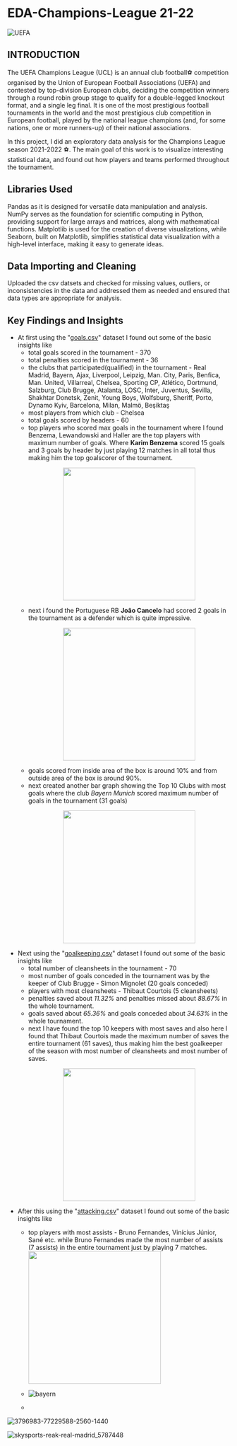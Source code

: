 # EDA-Champions-League 21-22
![UEFA](https://github.com/BRUTALXBONG/EDA-Champions-League-21-22/assets/125906962/8adb48dd-8a90-41cd-889c-0ba915ab6bd3)
## INTRODUCTION
The UEFA Champions League (UCL) is an annual club football⚽️ competition organised by the Union of European Football Associations (UEFA) and contested by top-division European clubs, deciding the competition winners through a round robin group stage to qualify for a double-legged knockout format, and a single leg final. It is one of the most prestigious football tournaments in the world and the most prestigious club competition in European football, played by the national league champions (and, for some nations, one or more runners-up) of their national associations.

In this project, I did an exploratory data analysis for the Champions League season 2021-2022 ⚽️. The main goal of this work is to visualize interesting statistical data, and found out how players and teams performed throughout the tournament.

## Libraries Used
Pandas as it is designed for versatile data manipulation and analysis.
NumPy serves as the foundation for scientific computing in Python, providing support for large arrays and matrices, along with mathematical functions. 
Matplotlib is used for the creation of diverse visualizations, while Seaborn, built on Matplotlib, simplifies statistical data visualization with a high-level interface, making it easy to generate ideas.
## Data Importing and Cleaning
Uploaded the csv datsets and checked for missing values, outliers, or inconsistencies in the data and addressed them as needed and ensured that data types are appropriate for analysis.
## Key Findings and Insights
* At first using the "[goals.csv](https://github.com/BRUTALXBONG/EDA-Champions-League-21-22/blob/main/goals.csv)" dataset I found out some of the  basic insights like
    - total goals scored in the tournament - 370
    - total penalties scored in the tournament - 36
    - the clubs that participated(qualified) in the tournament - Real Madrid, Bayern, Ajax, Liverpool, Leipzig,
       Man. City, Paris, Benfica, Man. United, Villarreal,
       Chelsea, Sporting CP, Atlético, Dortmund, Salzburg,
       Club Brugge, Atalanta, LOSC, Inter, Juventus, Sevilla,
       Shakhtar Donetsk, Zenit, Young Boys, Wolfsburg, Sheriff,
       Porto, Dynamo Kyiv, Barcelona, Milan, Malmö, Beşiktaş
    -  most players from which club - Chelsea
    -  total goals scored  by headers - 60
    -  top players who scored max goals in the tournament where I found Benzema, Lewandowski and Haller are the top players with maximum number of goals. Where __Karim Benzema__ scored          15 goals and 3 goals by header by just playing 12 matches in all total thus making him the top goalscorer of the tournament. <p align="center">
  <img src="https://github.com/BRUTALXBONG/EDA-Champions-League-21-22/assets/125906962/bfd8808a-1e2d-4013-bd5b-b432a040e86f"
 width="300">
    - next i found the Portuguese RB __João Cancelo__ had scored 2 goals in the tournament as a defender which is quite impressive. <p align="center">
  <img src="https://github.com/BRUTALXBONG/EDA-Champions-League-21-22/assets/125906962/1e78c80d-87d9-488f-ac5e-f91036d3c45b.FPGg_ifXIAs4xRp.jpg"
 width="300">
    - goals scored from inside area of the box is around 10% and from outside area of the box is around 90%.
    - next created another bar graph showing the Top 10 Clubs with most goals where the club _Bayern Munich_ scored maximum number of goals in the tournament (31 goals) <p align="center">
  <img src="https://github.com/BRUTALXBONG/EDA-Champions-League-21-22/assets/125906962/ca535434-b53e-457e-8ce5-2481526200d1"
 width="300">
* Next using the "[goalkeeping.csv](https://github.com/BRUTALXBONG/EDA-Champions-League-21-22/blob/main/goalkeeping.csv)" dataset I found out some of the basic insights like
    - total number of cleansheets in the tournament - 70
    - most number of goals conceded in the tournament was by the keeper of Club Brugge - Simon Mignolet (20 goals conceded)
    - players with most cleansheets - Thibaut Courtois (5 cleansheets)
    - penalties saved about _11.32%_ and penalties missed about _88.67%_ in the whole tournament.
    - goals saved about _65.36%_ and goals conceded about _34.63%_ in the whole tournament.
    - next I have found the top 10 keepers with most saves and also here I found that Thibaut Courtois made the maximum number of saves the entire tournament (61 saves), thus making him the best goalkeeper of the season with most number of cleansheets and most number of saves.  <p align="center">
  <img src="https://github.com/BRUTALXBONG/EDA-Champions-League-21-22/assets/125906962/d0b044cb-2fc8-406b-98a9-54b64bb6be08"
 width="300">
 * After this using the "[attacking.csv](https://github.com/BRUTALXBONG/EDA-Champions-League-21-22/blob/main/attacking.csv)" dataset I found out some of the basic insights like
    - top players with most assists - Bruno Fernandes, Vinícius Júnior, Sané etc. while Bruno Fernandes made the most number of assists (7 assists) in the entire tournament just by playing 7 matches. <img src="https://github.com/BRUTALXBONG/EDA-Champions-League-21-22/assets/125906962/2a5c9af2-9642-41fe-b369-a91c39ef5130"
 width="300">
    - ![bayern](https://github.com/BRUTALXBONG/EDA-Champions-League-21-22/assets/125906962/ca535434-b53e-457e-8ce5-2481526200d1)

    - 
  ![3796983-77229588-2560-1440](https://github.com/BRUTALXBONG/EDA-Champions-League-21-22/assets/125906962/2a5c9af2-9642-41fe-b369-a91c39ef5130)


  
 


    

 

  






![skysports-reak-real-madrid_5787448](https://github.com/BRUTALXBONG/EDA-Champions-League-21-22/assets/125906962/ce393b67-5628-4b62-8064-b6b4cdc556c1)
